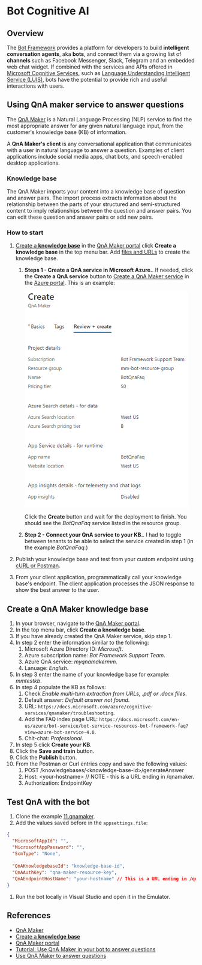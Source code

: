 # Bot Cognitive AI

## Overview

The [Bot Framework](https://dev.botframework.com/) provides a platform for developers to build **intelligent conversation agents**, aka **bots**, and connect them via a growing list of **channels** such as Facebook Messenger, Slack, Telegram and an embedded web chat widget.
If combined with the services and APIs offered in [Microsoft Cognitive Services](https://azure.microsoft.com/en-us/services/cognitive-services/), such as [Language Understanding Intelligent Service (LUIS)](https://azure.microsoft.com/en-us/services/cognitive-services/language-understanding-intelligent-service/), bots have the potential to provide rich and useful interactions with users.


## Using QnA maker service to answer questions

The [QnA Maker](https://docs.microsoft.com/azure/cognitive-services/qnamaker/overview/overview) is a Natural Language Processing (NLP) service to find the most appropriate answer for any given natural language input, from the customer's knowledge base (KB) of information.

A **QnA Maker's client** is any conversational application that communicates with a user in natural language to answer a question. Examples of client applications include social media apps, chat bots, and speech-enabled desktop applications.

### Knowledge base

The QnA Maker imports your content into a knowledge base of question and answer pairs. The import process extracts information about the relationship between the parts of your structured and semi-structured content to imply relationships between the question and answer pairs. You can edit these question and answer pairs or add new pairs.

### How to start

1. [Create a **knowledge base**](https://docs.microsoft.com/en-us/azure/cognitive-services/qnamaker/quickstarts/create-publish-knowledge-base#create-your-first-qna-maker-knowledge-base) in the [QnA Maker portal](https://qnamaker.ai/) click **Create a knowledge base** in the top menu bar. Add [files and URLs](https://docs.microsoft.com/en-us/azure/cognitive-services/qnamaker/concepts/content-types) to create the knowledge base.
    1. **Steps 1 - Create a QnA service in Microsoft Azure.**. If needed, click the **Create a QnA service** button to [Create a QnA Maker service](https://docs.microsoft.com/azure/cognitive-services/qnamaker/how-to/set-up-qnamaker-service-azure#create-a-new-qna-maker-service) in the [Azure portal](https://portal.azure.com/).
    This is an example:

        ![bot qna faqs](../../Media/Cognitive/botqnafaq-settings.PNG)

        Click the **Create** button and wait for the deployment to finish. You should see the *BotQnaFaq* service listed in the resource group.

    1. **Step 2 - Connect your QnA service to your KB.**. I had to toggle between tenants to be able to select the service created in step 1 (in the example *BotQnaFaq*.)

1. Publish your knowledge base and test from your custom endpoint using [cURL or Postman](https://docs.microsoft.com/en-us/azure/cognitive-services/qnamaker/quickstarts/get-answer-from-knowledge-base-using-url-tool).
1. From your client application, programmatically call your knowledge base's endpoint. The client application processes the JSON response to show the best answer to the user.

## Create a QnA Maker knowledge base

1. In your browser, navigate to the [QnA Maker portal](https://qnamaker.ai/).
1. In the top menu bar, click **Create a knowledge base**.
1. If you have already created the QnA Maker service, skip step 1.
1. In step 2 enter the information similar to the following:
    1. Microsoft Azure Directory ID: *Microsoft*.
    1. Azure subscription name: *Bot Framework Support Team*.
    1. Azure QnA service: *myqnamakermm*.
    1. Lanuage: *English*.
1. In step 3 enter the name of your knowledge base for example: *mmtestkb*.
1. In step 4 populate the KB as follows:
    1. Check *Enable multi-turn extraction from URLs, .pdf or .docx files*.
    1. Default answer: *Default answer not found*.
    1. URL: `https://docs.microsoft.com/azure/cognitive-services/qnamaker/troubleshooting`.
    1. Add the FAQ index page URL: `https://docs.microsoft.com/en-us/azure/bot-service/bot-service-resources-bot-framework-faq?view=azure-bot-service-4.0`.
    1. Chit-chat: *Professional*.
1. In step 5 click **Create your KB**.
1. Click the **Save and train** button.
1. Click the **Publish** button.
1. From the Postman or Curl entries copy and save the following values:
    1. POST /knowledgebases/\<knowledge-base-id>/generateAnswer
    1. Host: \<your-hostname>  // NOTE - this is a URL ending in /qnamaker.
    1. Authorization: EndpointKey <qna-maker-resource-key>

## Test QnA with the bot

1. Clone the example [11.qnamaker](https://github.com/microsoft/BotBuilder-Samples/tree/master/samples/csharp_dotnetcore/11.qnamaker).
1. Add the values saved before in the `appsettings.file`:
```json
{
  "MicrosoftAppId": "",
  "MicrosoftAppPassword": "",
  "ScmType": "None",

  "QnAKnowledgebaseId": "knowledge-base-id",
  "QnAAuthKey": "qna-maker-resource-key",
  "QnAEndpointHostName": "your-hostname" // This is a URL ending in /qnamaker
}
```
1. Run the bot locally in Visual Studio and open it in the Emulator.

## References

- [QnA Maker](https://docs.microsoft.com/azure/cognitive-services/qnamaker/overview/overview)
- [Create a **knowledge base**](https://docs.microsoft.com/en-us/azure/cognitive-services/qnamaker/quickstarts/create-publish-knowledge-base#create-your-first-qna-maker-knowledge-base)
- [QnA Maker portal](https://qnamaker.ai/)
- [Tutorial: Use QnA Maker in your bot to answer questions](https://docs.microsoft.com/azure/bot-service/bot-builder-tutorial-add-qna?view=azure-bot-service-4.0&tabs=csharp)
- [Use QnA Maker to answer questions](https://docs.microsoft.com/en-us/azure/bot-service/bot-builder-howto-qna?view=azure-bot-service-4.0&tabs=cs)